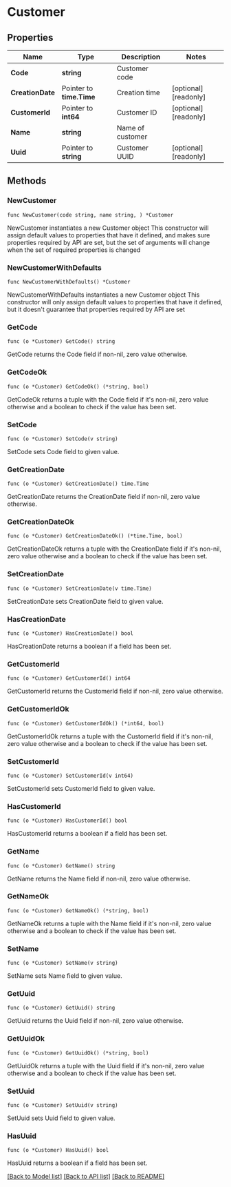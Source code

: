 # Customer

## Properties

Name | Type | Description | Notes
------------ | ------------- | ------------- | -------------
**Code** | **string** | Customer code | 
**CreationDate** | Pointer to **time.Time** | Creation time | [optional] [readonly] 
**CustomerId** | Pointer to **int64** | Customer ID | [optional] [readonly] 
**Name** | **string** | Name of customer | 
**Uuid** | Pointer to **string** | Customer UUID | [optional] [readonly] 

## Methods

### NewCustomer

`func NewCustomer(code string, name string, ) *Customer`

NewCustomer instantiates a new Customer object
This constructor will assign default values to properties that have it defined,
and makes sure properties required by API are set, but the set of arguments
will change when the set of required properties is changed

### NewCustomerWithDefaults

`func NewCustomerWithDefaults() *Customer`

NewCustomerWithDefaults instantiates a new Customer object
This constructor will only assign default values to properties that have it defined,
but it doesn't guarantee that properties required by API are set

### GetCode

`func (o *Customer) GetCode() string`

GetCode returns the Code field if non-nil, zero value otherwise.

### GetCodeOk

`func (o *Customer) GetCodeOk() (*string, bool)`

GetCodeOk returns a tuple with the Code field if it's non-nil, zero value otherwise
and a boolean to check if the value has been set.

### SetCode

`func (o *Customer) SetCode(v string)`

SetCode sets Code field to given value.


### GetCreationDate

`func (o *Customer) GetCreationDate() time.Time`

GetCreationDate returns the CreationDate field if non-nil, zero value otherwise.

### GetCreationDateOk

`func (o *Customer) GetCreationDateOk() (*time.Time, bool)`

GetCreationDateOk returns a tuple with the CreationDate field if it's non-nil, zero value otherwise
and a boolean to check if the value has been set.

### SetCreationDate

`func (o *Customer) SetCreationDate(v time.Time)`

SetCreationDate sets CreationDate field to given value.

### HasCreationDate

`func (o *Customer) HasCreationDate() bool`

HasCreationDate returns a boolean if a field has been set.

### GetCustomerId

`func (o *Customer) GetCustomerId() int64`

GetCustomerId returns the CustomerId field if non-nil, zero value otherwise.

### GetCustomerIdOk

`func (o *Customer) GetCustomerIdOk() (*int64, bool)`

GetCustomerIdOk returns a tuple with the CustomerId field if it's non-nil, zero value otherwise
and a boolean to check if the value has been set.

### SetCustomerId

`func (o *Customer) SetCustomerId(v int64)`

SetCustomerId sets CustomerId field to given value.

### HasCustomerId

`func (o *Customer) HasCustomerId() bool`

HasCustomerId returns a boolean if a field has been set.

### GetName

`func (o *Customer) GetName() string`

GetName returns the Name field if non-nil, zero value otherwise.

### GetNameOk

`func (o *Customer) GetNameOk() (*string, bool)`

GetNameOk returns a tuple with the Name field if it's non-nil, zero value otherwise
and a boolean to check if the value has been set.

### SetName

`func (o *Customer) SetName(v string)`

SetName sets Name field to given value.


### GetUuid

`func (o *Customer) GetUuid() string`

GetUuid returns the Uuid field if non-nil, zero value otherwise.

### GetUuidOk

`func (o *Customer) GetUuidOk() (*string, bool)`

GetUuidOk returns a tuple with the Uuid field if it's non-nil, zero value otherwise
and a boolean to check if the value has been set.

### SetUuid

`func (o *Customer) SetUuid(v string)`

SetUuid sets Uuid field to given value.

### HasUuid

`func (o *Customer) HasUuid() bool`

HasUuid returns a boolean if a field has been set.


[[Back to Model list]](../README.md#documentation-for-models) [[Back to API list]](../README.md#documentation-for-api-endpoints) [[Back to README]](../README.md)



